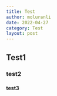 ```yaml
---
title: Test
author: moluranli
date: 2022-04-27
category: Test
layout: post
---
```


## Test1

### test2

#### test3

